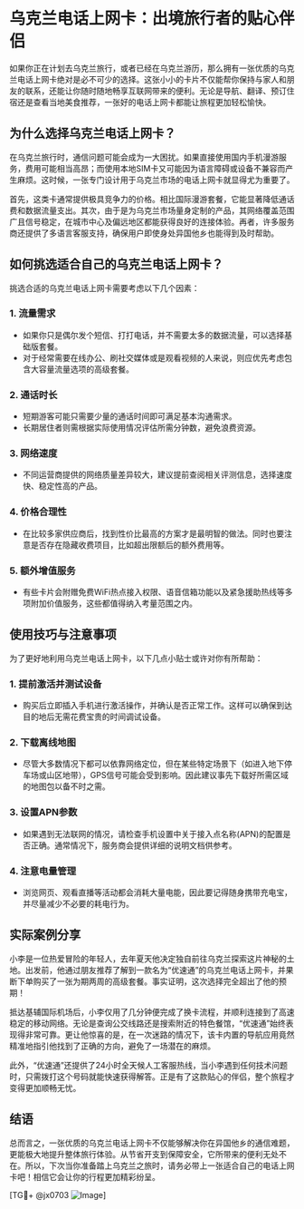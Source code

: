 # 乌克兰电话上网卡：出境旅行者的贴心伴侣

如果你正在计划去乌克兰旅行，或者已经在乌克兰游历，那么拥有一张优质的乌克兰电话上网卡绝对是必不可少的选择。这张小小的卡片不仅能帮你保持与家人和朋友的联系，还能让你随时随地畅享互联网带来的便利。无论是导航、翻译、预订住宿还是查看当地美食推荐，一张好的电话上网卡都能让旅程更加轻松愉快。

## 为什么选择乌克兰电话上网卡？

在乌克兰旅行时，通信问题可能会成为一大困扰。如果直接使用国内手机漫游服务，费用可能相当高昂；而使用本地SIM卡又可能因为语言障碍或设备不兼容而产生麻烦。这时候，一张专门设计用于乌克兰市场的电话上网卡就显得尤为重要了。

首先，这类卡通常提供极具竞争力的价格。相比国际漫游套餐，它能显著降低通话费和数据流量支出。其次，由于是为乌克兰市场量身定制的产品，其网络覆盖范围广且信号稳定，在城市中心及偏远地区都能获得良好的连接体验。再者，许多服务商还提供了多语言客服支持，确保用户即使身处异国他乡也能得到及时帮助。

## 如何挑选适合自己的乌克兰电话上网卡？

挑选合适的乌克兰电话上网卡需要考虑以下几个因素：

### 1. **流量需求**
   - 如果你只是偶尔发个短信、打打电话，并不需要太多的数据流量，可以选择基础版套餐。
   - 对于经常需要在线办公、刷社交媒体或是观看视频的人来说，则应优先考虑包含大容量流量选项的高级套餐。

### 2. **通话时长**
   - 短期游客可能只需要少量的通话时间即可满足基本沟通需求。
   - 长期居住者则需根据实际使用情况评估所需分钟数，避免浪费资源。

### 3. **网络速度**
   - 不同运营商提供的网络质量差异较大，建议提前查阅相关评测信息，选择速度快、稳定性高的产品。

### 4. **价格合理性**
   - 在比较多家供应商后，找到性价比最高的方案才是最明智的做法。同时也要注意是否存在隐藏收费项目，比如超出限额后的额外费用等。

### 5. **额外增值服务**
   - 有些卡片会附赠免费WiFi热点接入权限、语音信箱功能以及紧急援助热线等多项附加价值服务，这些都值得纳入考量范围之内。

## 使用技巧与注意事项

为了更好地利用乌克兰电话上网卡，以下几点小贴士或许对你有所帮助：

### 1. 提前激活并测试设备
   - 购买后立即插入手机进行激活操作，并确认是否正常工作。这样可以确保到达目的地后无需花费宝贵的时间调试设备。

### 2. 下载离线地图
   - 尽管大多数情况下都可以依靠网络定位，但在某些特定场景下（如进入地下停车场或山区地带），GPS信号可能会受到影响。因此建议事先下载好所需区域的地图包以备不时之需。

### 3. 设置APN参数
   - 如果遇到无法联网的情况，请检查手机设置中关于接入点名称(APN)的配置是否正确。通常情况下，服务商会提供详细的说明文档供参考。

### 4. 注意电量管理
   - 浏览网页、观看直播等活动都会消耗大量电能，因此要记得随身携带充电宝，并尽量减少不必要的耗电行为。

## 实际案例分享

小李是一位热爱冒险的年轻人，去年夏天他决定独自前往乌克兰探索这片神秘的土地。出发前，他通过朋友推荐了解到一款名为“优速通”的乌克兰电话上网卡，并果断下单购买了一张为期两周的高级套餐。事实证明，这次选择完全超出了他的预期！

抵达基辅国际机场后，小李仅用了几分钟便完成了换卡流程，并顺利连接到了高速稳定的移动网络。无论是查询公交线路还是搜索附近的特色餐馆，“优速通”始终表现得非常可靠。更让他惊喜的是，在一次迷路的情况下，该卡内置的导航应用竟然精准地指引他找到了正确的方向，避免了一场潜在的麻烦。

此外，“优速通”还提供了24小时全天候人工客服热线，当小李遇到任何技术问题时，只需拨打这个号码就能快速获得解答。正是有了这款贴心的伴侣，整个旅程才变得更加顺畅无忧。

## 结语

总而言之，一张优质的乌克兰电话上网卡不仅能够解决你在异国他乡的通信难题，更能极大地提升整体旅行体验。从节省开支到保障安全，它所带来的便利无处不在。所以，下次当你准备踏上乌克兰之旅时，请务必带上一张适合自己的电话上网卡吧！相信它会让你的行程更加精彩纷呈。

[TG💪+ @jx0703 ![Image](https://github.com/user-attachments/assets/dbca1d08-cadb-493c-b0ec-ad6f7a83f270)]